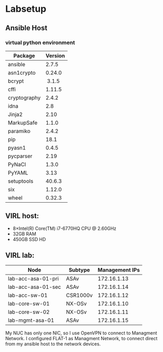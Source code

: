 # Labsetup

## Ansible Host
### virtual python environment
| Package | Version |
| --- | --- |
| ansible  | 2.7.5 |
| asn1crypto | 0.24.0 |
| bcrypt | 3.1.5 |
| cffi | 1.11.5 |
| cryptography | 2.4.2 |  
| idna |2.8 |
| Jinja2 | 2.10 |
| MarkupSafe | 1.1.0 |
| paramiko | 2.4.2 |
| pip | 18.1 |
| pyasn1 | 0.4.5 | 
| pycparser | 2.19 |   
| PyNaCl | 1.3.0 |
| PyYAML | 3.13 |
| setuptools | 40.6.3 |
| six | 1.12.0 |
| wheel | 0.32.3| 

## VIRL host:
- 8×Intel(R) Core(TM) i7-6770HQ CPU @ 2.60GHz
- 32GB RAM
- 450GB SSD HD

## VIRL lab:
| Node | Subtype | Management IPs |
| --- | --- | --- |
| lab-acc-asa-01-pri | ASAv | 172.16.1.13 |
| lab-acc-asa-01-sec | ASAv | 172.16.1.14 |
| lab-acc-sw-01 | CSR1000v | 172.16.1.12 |
| lab-core-sw-01 | NX-OSv | 172.16.1.10 |
| lab-core-sw-02 | NX-OSv | 172.16.1.11 |
| lab-mgmt-asa-01 | ASAv | 172.16.1.15 |

My NUC has only one NIC, so I use OpenVPN to connect to Managment Network.
I configured FLAT-1 as Managment Network, to connect direct from my ansible host to the network devices.
